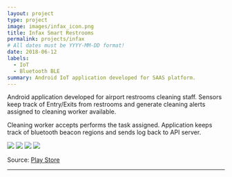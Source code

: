 ```yaml
---
layout: project
type: project
image: images/infax_icon.png
title: Infax Smart Restrooms
permalink: projects/infax
# All dates must be YYYY-MM-DD format!
date: 2018-06-12
labels:
  - IoT
  - Bluetooth BLE
summary: Android IoT application developed for SAAS platform.
---
```


Android application developed for airport restrooms cleaning staff. Sensors keep track of Entry/Exits from restrooms and generate cleaning alerts assigned to cleaning worker available. 

Cleaning worker accepts performs the task assigned. Application keeps track of bluetooth beacon regions and sends log back to API server.

<div class="ui small rounded images">
  <img class="ui image" src="../images/infax (2).png">
  <img class="ui image" src="../images/infax (3).png">
  <img class="ui image" src="../images/infax (4).png">
  <img class="ui image" src="../images/infax (1).png">
</div>

Source: <a href="https://play.google.com/store/apps/details?id=com.trax.analytics">Play Store</a>
<hr>


